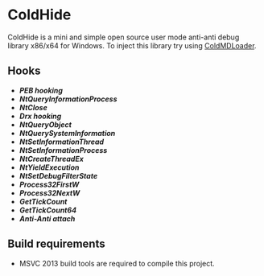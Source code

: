 # ColdHide

ColdHide is a mini and simple open source user mode anti-anti debug library x86/x64 for Windows.
To inject this library try using [ColdMDLoader](https://github.com/Rat431/ColdMDLoader).

## Hooks
 - ***PEB hooking***
 - ***NtQueryInformationProcess***
 - ***NtClose***
 - ***Drx hooking***
 - ***NtQueryObject***
 - ***NtQuerySystemInformation***
 - ***NtSetInformationThread***
 - ***NtSetInformationProcess***
 - ***NtCreateThreadEx***
 - ***NtYieldExecution***
 - ***NtSetDebugFilterState***
 - ***Process32FirstW***
 - ***Process32NextW***
 - ***GetTickCount***
 - ***GetTickCount64***
 - ***Anti-Anti attach***
  

## Build requirements
- MSVC 2013 build tools are required to compile this project.